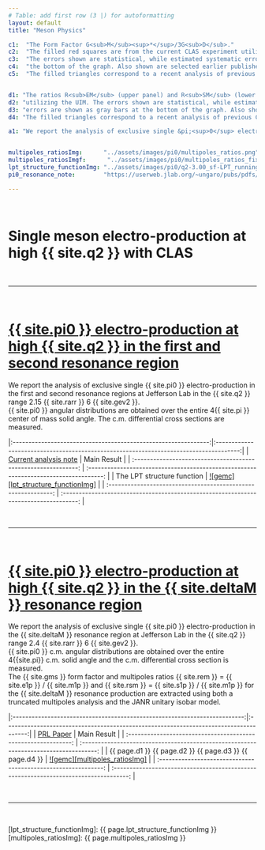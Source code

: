 ```yaml
---
# Table: add first row (3 |) for autoformatting
layout: default
title: "Meson Physics"

c1:  "The Form Factor G<sub>M</sub><sup>*</sup>/3G<sub>D</sub>."
c2:  "The filled red squares are from the current CLAS experiment utilizing the Unitary Isobar Model (UIM). "
c3:  "The errors shown are statistical, while estimated systematic errors are shown as gray bars at "
c4:  "the bottom of the graph. Also shown are selected earlier published results. "
c5:  "The filled triangles correspond to a recent analysis of previous CLAS data and the filled circles arefrom an earlier JLab Hall C experiment."


d1: "The ratios R<sub>EM</sub> (upper panel) and R<sub>SM</sub> (lower panel). The filled red squares are from the current CLAS experiment"
d2: "utilizing the UIM. The errors shown are statistical, while estimated systematic"
d3: "errors are shown as gray bars at the bottom of the graph. Also shown are selected earlier published results. "
d4: "The filled triangles correspond to a recent analysis of previous CLAS data and the filled circles are from an earlier ]Lab Hall C experiment."

a1: "We report the analysis of exclusive single &pi;<sup>0</sup> electro-production in the  &Delta;(1232) resonance region at Jefferson Lab in the Q<sup>2</sup> range 2 &rarr; 6 GeV<sup>2</sup>.<br/>"


multipoles_ratiosImg:      "../assets/images/pi0/multipoles_ratios.png"
multipoles_ratiosImgf:      "../assets/images/pi0/multipoles_ratios_fixedw.png"
lpt_structure_functionImg: "../assets/images/pi0/q2-3.00_sf-LPT_runningvar-ctheta.png"
pi0_resonance_note:        "https://userweb.jlab.org/~ungaro/pubs/pdfs/pi0.pdf"

---
```


<br/>

# Single meson electro-production at high {{ site.q2 }} with CLAS

<br/>

---

<br/>


# [{{ site.pi0 }} electro-production at high {{ site.q2 }} in the first and second resonance region](pi0_resonance/pi0_resonance)

We report the analysis of exclusive single {{ site.pi0 }} electro-production in the first and second resonance regions at Jefferson Lab in the {{ site.q2 }} range 2.15 {{ site.rarr }} 6 {{ site.gev2 }}. <br/>
{{ site.pi0 }} angular distributions are obtained over the entire 4{{ site.pi }} center of mass solid angle. 
The c.m. differential cross sections are measured.<br/>

|:--------------------------------------------------------------:|:-------------------------------------------------------------------------------------:|
|     [Current analysis note]( {{page.pi0_resonance_note}} )     |                                      Main Result                                      |
| :------------------------------------------------------------: | :-----------------------------------------------------------------------------------: |
|                   The LPT structure function                   |          [![gemc][lpt_structure_functionImg]]( pi0_resonance/pi0_resonance )          |
| :------------------------------------------------------------: | :-----------------------------------------------------------------------------------: |


<br/>

---

<br/>

#  [ {{ site.pi0 }} electro-production at high {{ site.q2 }} in the {{ site.deltaM }} resonance region](pi0_delta/pi0_delta)

We report the analysis of exclusive single {{ site.pi0 }} electro-production in the {{ site.deltaM }} resonance region at Jefferson Lab in the {{ site.q2 }} range 2.4 {{ site.rarr }} 6 {{ site.gev2 }}.<br/>
{{ site.pi0 }} c.m. angular distributions are obtained over the entire 4{{site.pi}} c.m. solid angle and the c.m. differential cross section is measured.<br/>
The {{ site.gms }} form factor and multipoles ratios {{ site.rem }} = {{ site.e1p }} / {{ site.m1p }} and {{ site.rsm }} = {{ site.s1p }} / {{ site.m1p }}  for the {{ site.deltaM }} resonance production are extracted using both a truncated multipoles analysis and the JANR unitary isobar model. 

|:-------------------------------------------------------------------------:|:-------------------------------------------------------------------------------------:|
|           [PRL Paper](https://inspirehep.net/literature/719584)           |                          Main Result                                                  |
|      :------------------------------------------------------------:       | :-----------------------------------------------------------------------------------: |
|    {{ page.d1 }} {{ page.d2 }} {{ page.d3 }} {{ page.d4 }}                |                 [![gemc][multipoles_ratiosImg]](pi0_delta/pi0_delta)                  |
|      :------------------------------------------------------------:       | :-----------------------------------------------------------------------------------: |





<br/>

---

<br/>


[lpt_structure_functionImg]: {{ page.lpt_structure_functionImg }}
[multipoles_ratiosImg]:  {{ page.multipoles_ratiosImg }}
